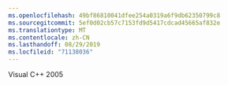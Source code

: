 ```yaml
---
ms.openlocfilehash: 49bf86810041dfee254a0319a6f9db62350799c8
ms.sourcegitcommit: 5ef0d02cb57c7153fd9d5417cdcad45665af832e
ms.translationtype: MT
ms.contentlocale: zh-CN
ms.lasthandoff: 08/29/2019
ms.locfileid: "71138036"
---
```

Visual C++ 2005